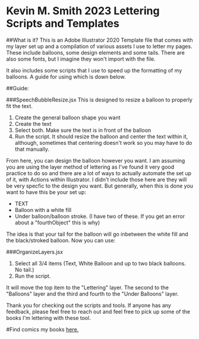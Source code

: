 # Kevin M. Smith 2023 Lettering Scripts and Templates

##What is it?
This is an Adobe Illustrator 2020 Template file that comes with my layer set up and a compilation of various assets I use to letter my pages. These include balloons, some design elements and some tails. There are also some fonts, but I imagine they won't import with the file.

It also includes some scripts that I use to speed up the formatting of my balloons. A guide for using which is down below. 

##Guide:

###SpeechBubbleResize.jsx
This is designed to resize a balloon to properly fit the text. 
1. Create the general balloon shape you want
1. Create the text
1. Select both. Make sure the text is in front of the balloon
1. Run the script. It should resize the balloon and center the text within it, although, sometimes that centering doesn't work so you may have to do that manually. 

From here, you can design the balloon however you want. I am assuming you are using the layer method of lettering as I've found it very good practice to do so and there are a lot of ways to actually automate the set up of it, with Actions within Illustrator. I didn't include those here are they will be very specfic to the design you want. But generally, when this is done you want to have this be your set up:

- TEXT
- Balloon with a white fill
- Under balloon/balloon stroke. (I have two of these. If you get an error about a "fourthObject" this is why)

The idea is that your tail for the balloon will go inbetween the white fill and the black/stroked balloon.
Now you can use:

###OrganizeLayers.jsx
1. Select all 3/4 items (Text, White Balloon and up to two black balloons. No tail.)
1. Run the script.

It will move the top item to the "Lettering" layer. The second to the "Balloons" layer and the third and fourth to the "Under Balloons" layer. 

Thank you for checking out the scripts and tools. If anyone has any feedback, please feel free to reach out and feel free to pick up some of the books I'm lettering with these tool. 


#Find comics my books [here.](https://livewirecomics.gumroad.com/)